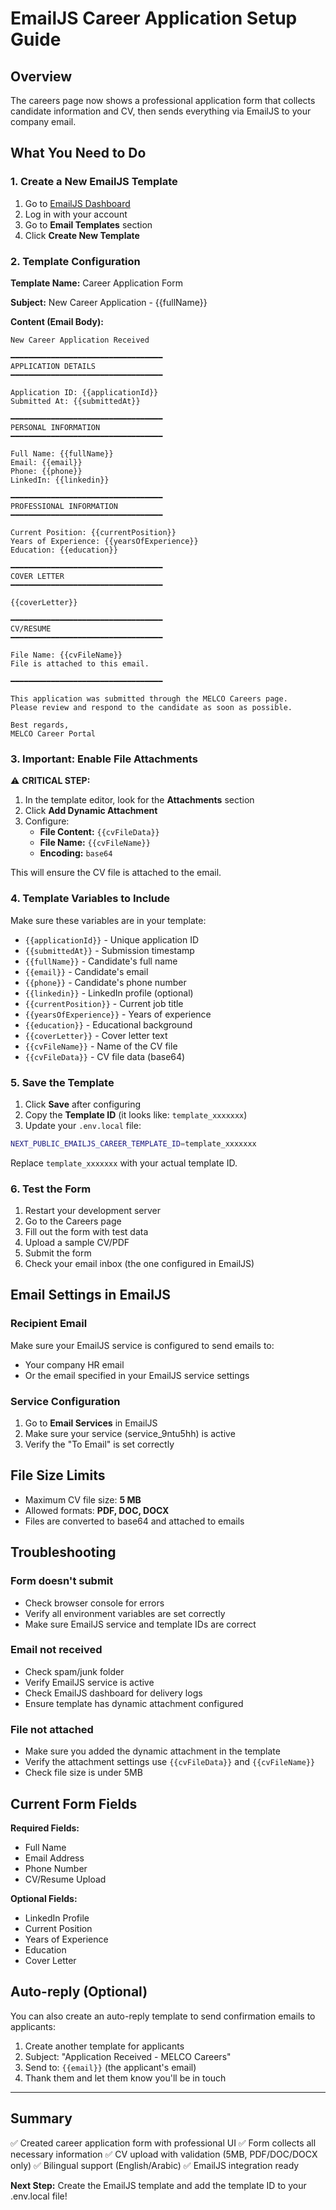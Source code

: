 # EmailJS Career Application Setup Guide

## Overview

The careers page now shows a professional application form that collects candidate information and CV, then sends everything via EmailJS to your company email.

## What You Need to Do

### 1. Create a New EmailJS Template

1. Go to [EmailJS Dashboard](https://dashboard.emailjs.com/)
2. Log in with your account
3. Go to **Email Templates** section
4. Click **Create New Template**

### 2. Template Configuration

**Template Name:** Career Application Form

**Subject:** New Career Application - {{fullName}}

**Content (Email Body):**

```
New Career Application Received

━━━━━━━━━━━━━━━━━━━━━━━━━━━━━━━━━━
APPLICATION DETAILS
━━━━━━━━━━━━━━━━━━━━━━━━━━━━━━━━━━

Application ID: {{applicationId}}
Submitted At: {{submittedAt}}

━━━━━━━━━━━━━━━━━━━━━━━━━━━━━━━━━━
PERSONAL INFORMATION
━━━━━━━━━━━━━━━━━━━━━━━━━━━━━━━━━━

Full Name: {{fullName}}
Email: {{email}}
Phone: {{phone}}
LinkedIn: {{linkedin}}

━━━━━━━━━━━━━━━━━━━━━━━━━━━━━━━━━━
PROFESSIONAL INFORMATION
━━━━━━━━━━━━━━━━━━━━━━━━━━━━━━━━━━

Current Position: {{currentPosition}}
Years of Experience: {{yearsOfExperience}}
Education: {{education}}

━━━━━━━━━━━━━━━━━━━━━━━━━━━━━━━━━━
COVER LETTER
━━━━━━━━━━━━━━━━━━━━━━━━━━━━━━━━━━

{{coverLetter}}

━━━━━━━━━━━━━━━━━━━━━━━━━━━━━━━━━━
CV/RESUME
━━━━━━━━━━━━━━━━━━━━━━━━━━━━━━━━━━

File Name: {{cvFileName}}
File is attached to this email.

━━━━━━━━━━━━━━━━━━━━━━━━━━━━━━━━━━

This application was submitted through the MELCO Careers page.
Please review and respond to the candidate as soon as possible.

Best regards,
MELCO Career Portal
```

### 3. Important: Enable File Attachments

⚠️ **CRITICAL STEP:**

1. In the template editor, look for the **Attachments** section
2. Click **Add Dynamic Attachment**
3. Configure:
   - **File Content:** `{{cvFileData}}`
   - **File Name:** `{{cvFileName}}`
   - **Encoding:** `base64`

This will ensure the CV file is attached to the email.

### 4. Template Variables to Include

Make sure these variables are in your template:

- `{{applicationId}}` - Unique application ID
- `{{submittedAt}}` - Submission timestamp
- `{{fullName}}` - Candidate's full name
- `{{email}}` - Candidate's email
- `{{phone}}` - Candidate's phone number
- `{{linkedin}}` - LinkedIn profile (optional)
- `{{currentPosition}}` - Current job title
- `{{yearsOfExperience}}` - Years of experience
- `{{education}}` - Educational background
- `{{coverLetter}}` - Cover letter text
- `{{cvFileName}}` - Name of the CV file
- `{{cvFileData}}` - CV file data (base64)

### 5. Save the Template

1. Click **Save** after configuring
2. Copy the **Template ID** (it looks like: `template_xxxxxxx`)
3. Update your `.env.local` file:

```bash
NEXT_PUBLIC_EMAILJS_CAREER_TEMPLATE_ID=template_xxxxxxx
```

Replace `template_xxxxxxx` with your actual template ID.

### 6. Test the Form

1. Restart your development server
2. Go to the Careers page
3. Fill out the form with test data
4. Upload a sample CV/PDF
5. Submit the form
6. Check your email inbox (the one configured in EmailJS)

## Email Settings in EmailJS

### Recipient Email

Make sure your EmailJS service is configured to send emails to:

- Your company HR email
- Or the email specified in your EmailJS service settings

### Service Configuration

1. Go to **Email Services** in EmailJS
2. Make sure your service (service_9ntu5hh) is active
3. Verify the "To Email" is set correctly

## File Size Limits

- Maximum CV file size: **5 MB**
- Allowed formats: **PDF, DOC, DOCX**
- Files are converted to base64 and attached to emails

## Troubleshooting

### Form doesn't submit

- Check browser console for errors
- Verify all environment variables are set correctly
- Make sure EmailJS service and template IDs are correct

### Email not received

- Check spam/junk folder
- Verify EmailJS service is active
- Check EmailJS dashboard for delivery logs
- Ensure template has dynamic attachment configured

### File not attached

- Make sure you added the dynamic attachment in the template
- Verify the attachment settings use `{{cvFileData}}` and `{{cvFileName}}`
- Check file size is under 5MB

## Current Form Fields

**Required Fields:**

- Full Name
- Email Address
- Phone Number
- CV/Resume Upload

**Optional Fields:**

- LinkedIn Profile
- Current Position
- Years of Experience
- Education
- Cover Letter

## Auto-reply (Optional)

You can also create an auto-reply template to send confirmation emails to applicants:

1. Create another template for applicants
2. Subject: "Application Received - MELCO Careers"
3. Send to: `{{email}}` (the applicant's email)
4. Thank them and let them know you'll be in touch

---

## Summary

✅ Created career application form with professional UI
✅ Form collects all necessary information
✅ CV upload with validation (5MB, PDF/DOC/DOCX only)
✅ Bilingual support (English/Arabic)
✅ EmailJS integration ready

**Next Step:** Create the EmailJS template and add the template ID to your .env.local file!
